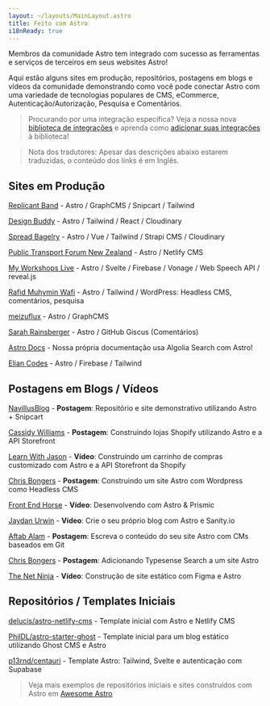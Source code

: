 ```yaml
---
layout: ~/layouts/MainLayout.astro
title: Feito com Astro
i18nReady: true
---
```


Membros da comunidade Astro tem integrado com sucesso as ferramentas e serviços de terceiros em seus websites Astro!

Aqui estão alguns sites em produção, repositórios, postagens em blogs e vídeos da comunidade demonstrando como você pode conectar Astro com uma variedade de tecnologias populares de CMS, eCommerce, Autenticação/Autorização, Pesquisa e Comentários.

> Procurando por uma integração específica? Veja a nossa nova [biblioteca de integrações](https://astro.build/integrations) e aprenda como [adicionar suas integrações](/pt-BR/guides/publish-to-npm/#integrations-library) à biblioteca!

> Nota dos tradutores: Apesar das descrições abaixo estarem traduzidas, o conteúdo dos links é em Inglês.

## Sites em Produção

[Replicant Band](https://replicant.band) - Astro / GraphCMS / Snipcart / Tailwind

[Design Buddy](https://design-buddy.netlify.app) - Astro / Tailwind / React / Cloudinary

[Spread Bagelry](https://spreadbagelry.com) - Astro / Vue / Tailwind / Strapi CMS / Cloudinary

[Public Transport Forum New Zealand](https://publictransportforum.nz/articles) - Astro / Netlify CMS

[My Workshops Live](https://myworkshops.live) - Astro / Svelte / Firebase / Vonage / Web Speech API / reveal.js

[Rafid Muhymin Wafi](https://softhardsystem.com/) -  Astro / Tailwind / WordPress: Headless CMS, comentários, pesquisa

[meizuflux](https://meizuflux.com) - Astro / GraphCMS

[Sarah Rainsberger](https://www.rainsberger.ca/) - Astro / GitHub Giscus (Comentários)

[Astro Docs](https://github.com/withastro/docs) - Nossa própria documentação usa Algolia Search com Astro!

[Elian Codes](https://www.elian.codes/) - Astro / Firebase / Tailwind


## Postagens em Blogs / Vídeos

[NavillusBlog](https://navillus.dev/blog/astro-plus-snipcart) - **Postagem**: Repositório e site demonstrativo utilizando Astro + Snipcart 

[Cassidy Williams](https://www.netlify.com/blog/2021/07/23/build-a-modern-shopping-site-with-astro-and-serverless-functions/) - **Postagem**: Construindo lojas Shopify utilizando Astro e a API Storefront

[Learn With Jason](https://youtube.com/watch?v=FJOJmKFngLI) - **Vídeo**: Construindo um carrinho de compras customizado com Astro e a API Storefront da Shopify

[Chris Bongers](https://blog.openreplay.com/building-an-astro-website-with-wordpress-as-a-headless-cms) - **Postagem**: Construindo um site Astro com Wordpress como Headless CMS

[Front End Horse](https://www.youtube.com/watch?v=qFUfuDSLdxM) - **Vídeo**: Desenvolvendo com Astro & Prismic

[Jaydan Urwin](https://www.youtube.com/watch?v=-jAWLTfsSQw) - **Vídeo**: Crie o seu próprio blog com Astro e Sanity.io

[Aftab Alam](https://aalam.vercel.app/blog/astro-and-git-cms-netlify) - **Postagem**: Escreva o conteúdo do seu site Astro com CMs baseados em Git

[Chris Bongers](https://aviyel.com/post/1006/adding-typesense-search-to-an-astro-static-generated-website) - **Postagem**: Adicionando Typesense Search a um site Astro

[The Net Ninja](https://www.youtube.com/playlist?list=PL4cUxeGkcC9hZm9NYpd4G-jhoeEk0ls--) - **Vídeo**: Construção de site estático com Figma e Astro 

## Repositórios / Templates Iniciais

[delucis/astro-netlify-cms](https://github.com/delucis/astro-netlify-cms/) - Template inicial com Astro e Netlify CMS

[PhilDL/astro-starter-ghost](https://github.com/PhilDL/astro-starter-ghost) - Template inicial para um blog estático utilizando Ghost CMS e Astro

[p13rnd/centauri](https://github.com/p13rnd/centauri) - Template Astro: Tailwind, Svelte e autenticação com Supabase


> Veja mais exemplos de repositórios iniciais e sites construídos com Astro em [Awesome Astro](https://github.com/one-aalam/awesome-astro#%E2%84%B9%EF%B8%8F-repositoriesstarter-kitscomponents)
